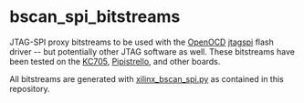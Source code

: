 # bscan_spi_bitstreams

JTAG-SPI proxy bitstreams to be used with the [OpenOCD](http://openocd.org/)
[jtagspi](https://github.com/ntfreak/openocd/blob/master/src/flash/nor/jtagspi.c)
flash driver -- but potentially other JTAG software as well. These bitstreams have
been tested on the
[KC705](https://github.com/ntfreak/openocd/blob/master/tcl/board/kc705.cfg),
[Pipistrello](https://github.com/ntfreak/openocd/blob/master/tcl/board/pipistrello.cfg),
and other boards.

All bitstreams are generated with [xilinx_bscan_spi.py](xilinx_bscan_spi.py)
as contained in this repository.
